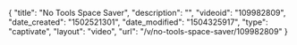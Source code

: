{
    "title": "No Tools Space Saver",
    "description": "",
    "videoid": "109982809",
    "date_created": "1502521301",
    "date_modified": "1504325917",
    "type": "captivate",
    "layout": "video",
    "url": "\/v\/no-tools-space-saver\/109982809"
}